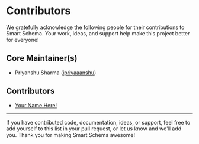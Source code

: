 # Contributors

We gratefully acknowledge the following people for their contributions to Smart Schema. Your work, ideas, and support help make this project better for everyone!

## Core Maintainer(s)
- Priyanshu Sharma ([ipriyaaanshu](https://github.com/ipriyaaanshu))

## Contributors
- [Your Name Here!](https://github.com/your-github-username)

---

If you have contributed code, documentation, ideas, or support, feel free to add yourself to this list in your pull request, or let us know and we'll add you. Thank you for making Smart Schema awesome! 